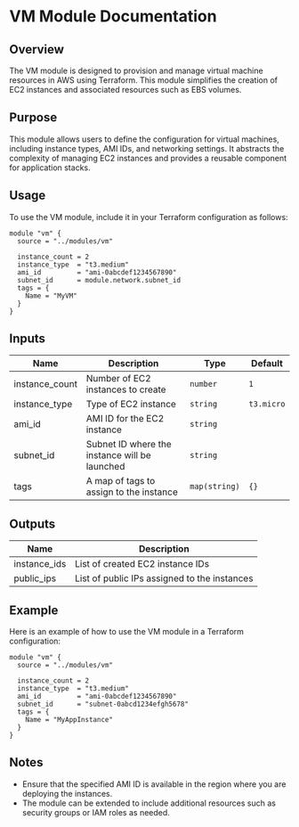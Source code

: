 # VM Module Documentation

## Overview

The VM module is designed to provision and manage virtual machine resources in AWS using Terraform. This module simplifies the creation of EC2 instances and associated resources such as EBS volumes.

## Purpose

This module allows users to define the configuration for virtual machines, including instance types, AMI IDs, and networking settings. It abstracts the complexity of managing EC2 instances and provides a reusable component for application stacks.

## Usage

To use the VM module, include it in your Terraform configuration as follows:

```hcl
module "vm" {
  source = "../modules/vm"

  instance_count = 2
  instance_type  = "t3.medium"
  ami_id         = "ami-0abcdef1234567890"
  subnet_id      = module.network.subnet_id
  tags = {
    Name = "MyVM"
  }
}
```

## Inputs

| Name            | Description                          | Type          | Default       |
|-----------------|--------------------------------------|---------------|---------------|
| instance_count  | Number of EC2 instances to create    | `number`      | `1`           |
| instance_type   | Type of EC2 instance                  | `string`      | `t3.micro`    |
| ami_id          | AMI ID for the EC2 instance          | `string`      |               |
| subnet_id       | Subnet ID where the instance will be launched | `string` |               |
| tags            | A map of tags to assign to the instance | `map(string)` | `{}`          |

## Outputs

| Name            | Description                          |
|-----------------|--------------------------------------|
| instance_ids    | List of created EC2 instance IDs     |
| public_ips      | List of public IPs assigned to the instances |

## Example

Here is an example of how to use the VM module in a Terraform configuration:

```hcl
module "vm" {
  source = "../modules/vm"

  instance_count = 2
  instance_type  = "t3.medium"
  ami_id         = "ami-0abcdef1234567890"
  subnet_id      = "subnet-0abcd1234efgh5678"
  tags = {
    Name = "MyAppInstance"
  }
}
```

## Notes

- Ensure that the specified AMI ID is available in the region where you are deploying the instances.
- The module can be extended to include additional resources such as security groups or IAM roles as needed.